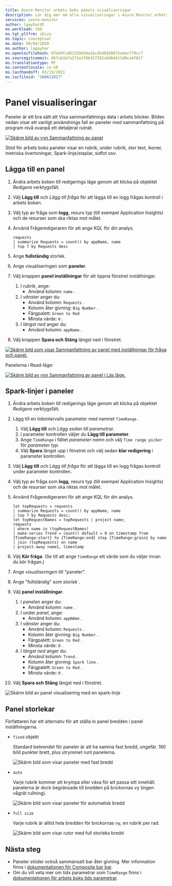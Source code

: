```yaml
---
title: Azure Monitor arbets boks panels visualiseringar
description: Lär dig mer om alla visualiseringar i Azure Monitor arbets bok panelen.
services: azure-monitor
author: lgayhardt
ms.workload: tbd
ms.tgt_pltfrm: ibiza
ms.topic: conceptual
ms.date: 09/04/2020
ms.author: lagayhar
ms.openlocfilehash: 07de9fcd01559e59a1bcd5d8928075aebcf79cc7
ms.sourcegitcommit: 867cb1b7a1f3a1f0b427282c648d411d0ca4f81f
ms.translationtype: MT
ms.contentlocale: sv-SE
ms.lasthandoff: 03/19/2021
ms.locfileid: "100622817"
---
```

# <a name="tile-visualizations"></a>Panel visualiseringar

Paneler är ett bra sätt att Visa sammanfattnings data i arbets böcker. Bilden nedan visar ett vanligt användnings fall av paneler med sammanfattning på program nivå ovanpå ett detaljerat rutnät.

[![Skärm bild av vyn Sammanfattning av panel](./media/workbooks-tile-visualizations/tiles-summary.png)](./media/workbooks-tile-visualizations/tiles-summary.png#lightbox)

Stöd för arbets boks paneler visar en rubrik, under rubrik, stor text, ikoner, metriska övertoningar, Spark-linje/staplar, sidfot osv.

## <a name="adding-a-tile"></a>Lägga till en panel

1. Ändra arbets boken till redigerings läge genom att klicka på objektet _Redigera_ verktygsfält.
2. Välj **Lägg till** och *Lägg till fråga* för att lägga till en logg frågas kontroll i arbets boken.
3. Välj typ av fråga som **logg**, resurs typ (till exempel Application Insights) och de resurser som ska riktas mot målet.
4. Använd Frågeredigeraren för att ange KQL för din analys.

    ```kusto
    requests
    | summarize Requests = count() by appName, name
    | top 7 by Requests desc
    ```

5. Ange **fullständig** storlek.
6. Ange visualiseringen som **paneler**.
7. Välj knappen **panel inställningar** för att öppna fönstret inställningar.
    1. I *rubrik*, ange:
        * Använd kolumn: `name` .
    2. I *vänster* anger du:
        * Använd kolumn: `Requests` .
        * Kolumn åter givning: `Big Number` .
        * Färgpalett: `Green to Red`
        * Minsta värde: `0` .
    3. I *längst ned* anger du:
        * Använd kolumn: `appName` .
8. Välj knappen **Spara och Stäng** längst ned i fönstret.

[![Skärm bild som visar Sammanfattning av panel med inställningar för fråga och panel.](./media/workbooks-tile-visualizations/tile-settings.png)](./media/workbooks-tile-visualizations/tile-settings.png#lightbox)

Panelerna i Read-läge:

[![Skärm bild av vyn Sammanfattning av panel i Läs läge.](./media/workbooks-tile-visualizations/tiles-read-mode.png)](./media/workbooks-tile-visualizations/tiles-read-mode.png#lightbox)

## <a name="spark-lines-in-tiles"></a>Spark-linjer i paneler

1. Ändra arbets boken till redigerings läge genom att klicka på objektet _Redigera_ verktygsfält.
2. Lägg till en tidsintervalls parameter med namnet `TimeRange` .
    1. Välj **Lägg till** och *Lägg sedan till parametrar*.
    2. I parameter kontrollen väljer du **Lägg till parameter**.
    3. Ange `TimeRange` i fältet *parameter namn* och välj `Time range picker` för *parameter typ*.
    4. Välj **Spara** längst upp i fönstret och välj sedan **klar redigering** i parameter kontrollen.
3. Välj **Lägg till** och *Lägg till fråga* för att lägga till en logg frågas kontroll under parameter kontrollen.
4. Välj typ av fråga som **logg**, resurs typ (till exempel Application Insights) och de resurser som ska riktas mot målet.
5. Använd Frågeredigeraren för att ange KQL för din analys.

    ```kusto
    let topRequests = requests
    | summarize Requests = count() by appName, name
    | top 7 by Requests desc;
    let topRequestNames = topRequests | project name;
    requests
    | where name in (topRequestNames)
    | make-series Trend = count() default = 0 on timestamp from {TimeRange:start} to {TimeRange:end} step {TimeRange:grain} by name
    | join (topRequests) on name
    | project-away name1, timestamp
    ```

6. Välj **Kör fråga**. (Se till att ange `TimeRange` ett värde som du väljer innan du kör frågan.)
7. Ange *visualiseringen* till "paneler".
8. Ange "fullständig" som *storlek* .
9. Välj **panel inställningar**.
    1. I *panelen* anger du:
        * Använd kolumn: `name` .
    2. I under *panel*, ange:
        *  Använd kolumn: `appNAme` .
    3. I *vänster* anger du:
        *  Använd kolumn: `Requests` .
        * Kolumn åter givning: `Big Number` .
        * Färgpalett: `Green to Red` .
        * Minsta värde: `0` .
    4. I *längst ned* anger du:
        * Använd kolumn: `Trend` .
        * Kolumn åter givning: `Spark line` .
        * Färgpalett: `Green to Red` .
        * Minsta värde: `0` .
10. Välj **Spara och Stäng** längst ned i fönstret.

![Skärm bild av panel visualisering med en spark-linje](./media/workbooks-tile-visualizations/spark-line.png)

## <a name="tile-sizes"></a>Panel storlekar

Författaren har ett alternativ för att ställa in panel bredden i panel inställningarna.

* `fixed` objekt

    Standard beteendet för paneler är att ha samma fast bredd, ungefär. 160 bild punkter brett, plus utrymmet runt panelerna.

    ![Skärm bild som visar paneler med fast bredd](./media/workbooks-tile-visualizations/tiles-fixed.png)
* `auto`

    Varje rubrik kommer att krympa eller växa för att passa sitt innehåll. panelerna är dock begränsade till bredden på brickornas vy (ingen vågrät rullning).

    ![Skärm bild som visar paneler för automatisk bredd](./media/workbooks-tile-visualizations/tiles-auto.png)
* `full size`

    Varje rubrik är alltid hela bredden för brickornas vy, en rubrik per rad.

     ![Skärm bild som visar rutor med full storleks bredd](./media/workbooks-tile-visualizations/tiles-full.png)

## <a name="next-steps"></a>Nästa steg

* Paneler stöder också sammansatt bar åter givning. Mer information finns i [dokumentationen för Composite bar bar](workbooks-composite-bar.md).
* Om du vill veta mer om tids parametrar som `TimeRange` finns i [dokumentationen för arbets boks tids parametrar](workbooks-time.md).